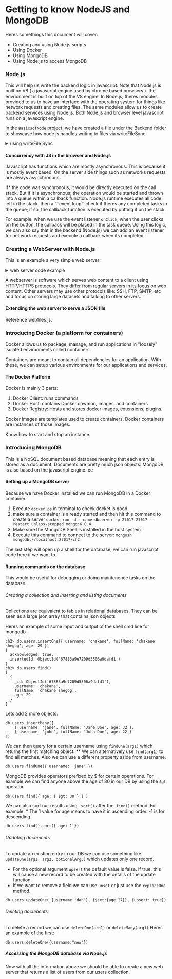 # Getting to know NodeJS and MongoDB

Heres somethings this document will cover:
<ul>
    <li>Creating and using Node.js scripts</li>
    <li>Using Docker</li>
    <li>Using MongoDB</li>
    <li>Using Node.js to access MongoDB</li>
</ul>

### Node.js
This will help us write the backend logic in javascript. Note that Node.js is built on V8 ( a javascript engine used by chrome based browsers ). the envrionment is built on top of the V8 engine. In Node.js, theres modules provided to us to have an interface with the operating system for things like network requests and creating files. The same modules allow us to create backend services using Node.js. Both Node.js and browser level javascript runs on a javascript engine. 

In the ```BasicsofNode``` <a src="nodejsbasics/src/Backend/files.js" >project</a>, we have created a file under the Backend folder to showcase how node js handles writing to files via writeFileSync.

<details>
<summary>using writeFile Sync</summary>

```files.js```
```.js
// using Node.js to handle files on our local machine via: node.fs (filesystem) module.
// we can use this functionality to read and write files  or even use files as a simple database.


// this imports two functions needed for our purpose
import { writeFileSync, readFileSync } from 'node:fs';

// create an array of mock data
const users = [{name: 'Chakane Shegog', email: 'chakanezshegog@gmail.com'}];

// convert mock data to a string
const usersJson = JSON.stringify(users);

// save the JSON string to a file via writeFileSync
// the function takes 2 arguments: (1) the filename, (2) the string to be written in the file
writeFileSync('Backend/users.json', usersJson);

// after writing to the file we will read from it
const readUsersJson = readFileSync('Backend/users.json');
const readUsers = JSON.parse(readUsersJson);

// log the parsed array
console.log(readUsers);
```
</details>

#### Concurrency with JS in the browser and Node.js

Javascript has functions which are mostly asynchronous. This is because it is mostly event based. On the server side things such as networks requests are always asynchronous. 

If* the code was synchronous, it would be directly executed on the call stack, But if it is asynchronous; the operation would be started and thrown into a queue within a callback function. Node.js runtime executes all code left in the stack. then a ```event loop`` check if theres any completed tasks in the queue; if so, the callback function is executed by putting it on the stack. 

For example: when we use the event listener ```onClick```, when the user clicks on the button, the callback will be placed in the task queue. Using this logic, we can also say that in the backend (Node.js) we can add an event listener for net work requests and execute a callback when its completed. 

### Creating a WebServer with Node.js
 This is an example a very simple web server:

<details>
<summary>web server code example</summary>

```.js
import { createServer } from 'node:http';
const server = createServer((req, res) => {
    
    res.statusCode = 200;
    res.setHeader('Content-Type', 'text/plain');
    res.end('Hello HTTP world!');
});

const host = 'localhost';
const port = 3000;

server.listen(port, host, () => {
    console.log(`Server listening on http://${host}:${port}`);
});

```
</details>

A webserver is software which serves web content to a client using HTTP/HTTPS protocols. They differ from regular servers in its focus on web content. Other servers may use other protocols like: SSH, FTP, SMTP, etc and focus on storing large datasets and talking to other servers.

#### Extending the web server to serve a JSON file
Reference webfiles.js.


### Introducing Docker (a platform for containers)
Docker allows us to package, manage, and run applications in "loosely" isolated environments called containers.

Containers are meant to contain all dependencies for an application. With these, we can setup various environments for our applications and services. 

#### The Docker Platform
Docker is mainly 3 parts:
1. Docker Client: runs commands
2. Docker Host: contains Docker dawmon, images, and containers
3. Docker Registry: Hosts and stores docker images, extensions, plugins.

Docker images are templates used to create containers. 
Docker containers are instances of those images. 

Know how to start and stop an instance. 


### Introducing MongoDB
This is a NoSQL document based database meaning that each entry is stored as a document. Documents are pretty much json objects. MongoDB is also based on the javascript engine. ee

#### Setting up a MongoDB server
Because we have Docker installed we can run MongoDB in a Docker container. 

1. Execute ```docker ps``` in terminal to check docket is good. 
2. make sure a container is already started and then hit this command to create a server ```docker run -d --name dbserver -p 27017:27017 --restart unless-stopped mongo:6.0.4```
3. Make sure the MongoDB Shell is installed in the host system
4. Execute this command to connect to the server: ```mongosh mongodb://localhost:27017/ch2```

The last step will open up a shell for the database, we can run javascript code here if we want to. 

#### Running commands on the database
This would be useful for debugging or doing maintenence tasks on the database. 

###### Creating a collection and inserting and listing documents
Collections are equivalent to tables in relational databases. They can be seen as a large json array that contains json objects

Heres an example of some input and output of the shell cmd line for mongodb

```
ch2> db.users.insertOne({ username: 'chakane', fullName: 'chakane shegog', age: 29 })
{
  acknowledged: true,
  insertedId: ObjectId('67883a9e7209d5506a9dafd1')
}
ch2> db.users.find()
[
  {
    _id: ObjectId('67883a9e7209d5506a9dafd1'),
    username: 'chakane',
    fullName: 'chakane shegog',
    age: 29
  }
]
```

Lets add 2 more objects:

```
db.users.insertMany([
    { username: 'jane', fullName: 'Jane Doe', age: 32 },
    { username: 'john', fullName: 'John Doe', age: 22 }
])
```

We can then query for a certain username using ```findOne(arg1)``` which returns the first matching object. ** We can alternatively use ```find(arg1)``` to find all matches. Also we can use a different property aside from username.

```
db.users.findOne({ username: 'jane' })
```

MongoDB provides operators prefixed by $ for certain operations. For example we can find anyone above the age of 30 in our DB by using the ```$gt``` operator.

```
db.users.find({ age: { $gt: 30 } } )
```

We can also sort our results using ```.sort()``` after the .```find()``` method. For example: * The 1 value for age means to have it in ascending order. -1 is for descending.

```
db.users.find().sort({ age: 1 })
```

###### Updating documents
To update an existing entry in our DB we can use something like ```updateOne(arg1, arg2, optionalArg3)``` which updates only one record. 

* For the optional argument ```upsert``` the default value is false. If true, this will cause a new record to be created with the details of the update function. 
* If we want to remove a field we can use ```unset``` or just use the ```replaceOne``` method.

```
db.users.updateOne( {username:'dan'}, {$set:{age:27}}, {upsert: true})
```

###### Deleting documents
To delete a record we can use ```deleteOne(arg1)``` or ```deleteMany(arg1)``` Heres an example of the first:

```
db.users.deleteOne({username:"new"})
```

##### Accessing the MongoDB database via Node.js
Now with all the information above we should be able to create a new web server that returns a list of users from our users collection. 
